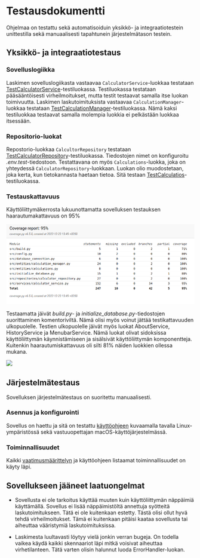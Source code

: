 # Testausdokumentti

Ohjelmaa on testattu sekä automatisoiduin yksikkö- ja integraatiotestein unittestilla sekä manuaalisesti tapahtunein järjestelmätason testein.

## Yksikkö- ja integraatiotestaus

### Sovelluslogiikka

Laskimen sovelluslogiikasta vastaavaa `CalculatorService`-luokkaa testataan [TestCalculatorService](src/tests/../../../src/tests/services/calculator_services_test.py)-testiluokassa. Testiluokassa testataan pääsääntöisesti virheilmoitukset, mutta testit testaavat samalla itse luokan toimivuutta. Laskimen laskutoimituksista vastaavaa `CalculationManager`-luokkaa testataan [TestCalculationManager](src/../../src/tests/entities/calculation_manager_test.py)-testiluokassa. Nämä kaksi testiluokkaa testaavat samalla molempia luokkia ei pelkästään luokkaa itsessään.

### Repositorio-luokat

Repostorio-luokkaa `CalcultorRepository` testataan [TestCalculatorRepository](src/../../src/tests/repository/calculator_repository_test.py)-testiluokassa. Tiedostojen nimet on konfiguroitu _.env.test_-tiedostoon. Testattavana on myös `Calculations`-luokka, joka on yhteydessä `CalculatorRepository`-luokkaan. Luokan olio muodostetaan, joka kerta, kun tietokannasta haetaan tietoa. Sitä testaan [TestCalculatios](src/../../src/tests/entities/calculations_test.py)-testiluokassa.

### Testauskattavuus

Käyttöliittymäkerrosta lukuunottamatta sovelluksen testauksen haarautumakattavuus on 95%

![](/dokumentaatio/images/coverage95.png)

Testaamatta jäivät _build.py_- ja _initialize\_database.py_-tiedostojen suorittaminen komentoriviltä. Nämä olisi myös voinut jättää testikattavuuden ulkopuolelle.
Testien ulkopuolelle jäivät myös luokat AboutService, HistoryService ja MenubarService. Nämä luokat olivat sidoksissa käyttöliittymän käynnistämiseen ja sisälsivät käyttöliittymän komponentteja. Kuitenkin haarautumiskattavuus oli silti 81% näiden luokkien ollessa mukana.

![](/dokumentaatio/images/)

## Järjestelmätestaus

Sovelluksen järjestelmätestaus on suoritettu manuaalisesti.

### Asennus ja konfigurointi

Sovellus on haettu ja sitä on testattu [käyttöohjeen](kayttoohje.md) kuvaamalla tavalla Linux-ympäristössä sekä vastuuopettajan macOS-käyttöjärjestelmässä.


### Toiminnallisuudet

Kaikki [vaatimusmäärittelyn](vaatimusmaarittely.md) ja käyttöohjeen listaamat toiminnallisuudet on käyty läpi.

## Sovellukseen jääneet laatuongelmat

- Sovellusta ei ole tarkoitus käyttää muuten kuin käyttöliittymän näppäimiä käyttämällä. Sovellus ei lisää näppäimistöltä annettuja syötteitä laskutoimitukseen. Tätä ei ole kuitenkaan estetty. Tästä olisi ollut hyvä tehdä virheilmoitukset. Tämä ei kuitenkaan pitäisi kaataa sovellusta tai aiheuttaa vääristymiä laskutoimituksissa.

- Laskimesta luultavasti löytyy vielä jonkin verran bugeja. On todella vaikea käydä kaikki skennaariot läpi mitkä voisivat aiheuttaa virhetilanteen. Tätä varten olisin halunnut luoda ErrorHandler-luokan.

